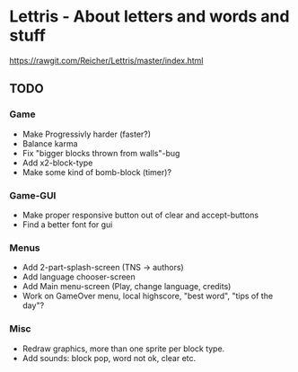 # Lettris - About letters and words and stuff

https://rawgit.com/Reicher/Lettris/master/index.html

## TODO

### Game
* Make Progressivly harder (faster?)
* Balance karma
* Fix "bigger blocks thrown from walls"-bug
* Add x2-block-type
* Make some kind of bomb-block (timer)?

### Game-GUI
* Make proper responsive button out of clear and accept-buttons
* Find a better font for gui

### Menus
* Add 2-part-splash-screen (TNS -> authors)
* Add language chooser-screen
* Add Main menu-screen (Play, change language, credits)
* Work on GameOver menu, local highscore, "best word", "tips of the day"?

### Misc
* Redraw graphics, more than one sprite per block type.
* Add sounds: block pop, word not ok, clear etc.

